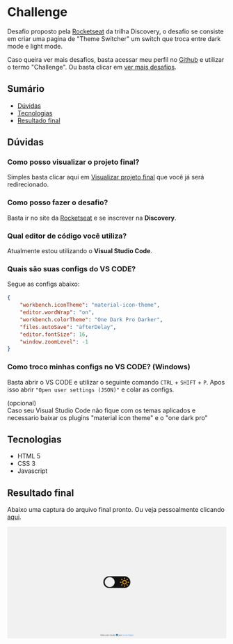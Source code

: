 # Challenge

Desafio proposto pela [Rocketseat](https://www.rocketseat.com.br/) da trilha Discovery, o desafio se consiste em criar uma pagina de "Theme Switcher" um switch que troca entre dark mode e light mode.

Caso queira ver mais desafios, basta acessar meu perfil no [Github](https://github.com/LFeli) e utilizar o termo "Challenge". Ou basta clicar em [ver mais desafios](https://github.com/LFeli?tab=repositories&q=Challeng&type=&language=&sort=).

## Sumário 
- [Dúvidas](#dúvidas)
- [Tecnologias](#tecnologias)
- [Resultado final](#resultado-final)

## Dúvidas
### Como posso visualizar o projeto final?
Simples basta clicar aqui em [Visualizar projeto final](https://lfeli.github.io/Challenge-Rocketseat-theme-switcher/) que você já será redirecionado.  

### Como posso fazer o desafio?
Basta ir no site da [Rocketseat](https://www.rocketseat.com.br/) e se inscrever na **Discovery**.

### Qual editor de código você utiliza?
Atualmente estou utilizando o **Visual Studio Code**.

### Quais são suas configs do VS CODE?
Segue as configs abaixo:
```json
{
    "workbench.iconTheme": "material-icon-theme",
    "editor.wordWrap": "on",
    "workbench.colorTheme": "One Dark Pro Darker",
    "files.autoSave": "afterDelay",
    "editor.fontSize": 16,
    "window.zoomLevel": -1
}
```

### Como troco minhas configs no VS CODE? (Windows)
Basta abrir o VS CODE e utilizar o seguinte comando ```CTRL``` + ```SHIFT``` + ```P```. Apos isso abrir ```"Open user settings (JSON)"``` e colar as configs.

(opcional)  
Caso seu Visual Studio Code não fique com os temas aplicados e necessario baixar os plugins "material icon theme" e o "one dark pro"

## Tecnologias
- HTML 5
- CSS 3
- Javascript

## Resultado final
Abaixo uma captura do arquivo final pronto. Ou veja pessoalmente clicando [aqui](https://lfeli.github.io/Challenge-Rocketseat-theme-switcher/).

![Captura do projeto já concluído](./img/README/screencapture-lfeli-github-io-Challenge-Rocketseat-theme-switcher-2022-10-28-20_02_11.png)